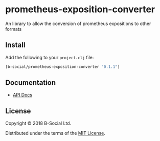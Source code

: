 # prometheus-exposition-converter

An library to allow the conversion of prometheus expositions to other formats

## Install

Add the following to your `project.clj` file:

```clj
[b-social/prometheus-exposition-converter "0.1.1"]
```

## Documentation

* [API Docs](http://b-social.github.io/prometheus-exposition-converter)

## License

Copyright © 2018 B-Social Ltd.

Distributed under the terms of the 
[MIT License](http://opensource.org/licenses/MIT).

